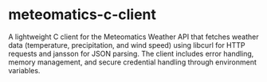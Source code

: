 # meteomatics-c-client
A lightweight C client for the Meteomatics Weather API that fetches weather data (temperature, precipitation, and wind speed) using libcurl for HTTP requests and jansson for JSON parsing. The client includes error handling, memory management, and secure credential handling through environment variables.
